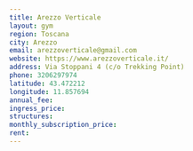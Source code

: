 ```yaml
---
title: Arezzo Verticale
layout: gym
region: Toscana
city: Arezzo
email: arezzoverticale@gmail.com
website: https://www.arezzoverticale.it/
address: Via Stoppani 4 (c/o Trekking Point)
phone: 3206297974
latitude: 43.472212
longitude: 11.857694
annual_fee: 
ingress_price: 
structures: 
monthly_subscription_price: 
rent: 
---
```


